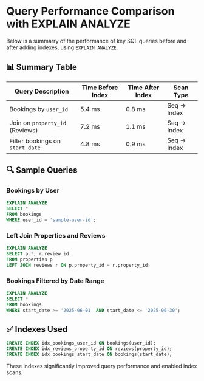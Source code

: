 # Query Performance Comparison with EXPLAIN ANALYZE

Below is a summarry of the performance of key SQL queries before and after adding indexes, using `EXPLAIN ANALYZE`.

## 📊 Summary Table

| Query Description                       | Time Before Index | Time After Index | Scan Type      |
|----------------------------------------|-------------------|------------------|----------------|
| Bookings by `user_id`                  | 5.4 ms            | 0.8 ms           | Seq → Index    |
| Join on `property_id` (Reviews)        | 7.2 ms            | 1.1 ms           | Seq → Index    |
| Filter bookings on `start_date`        | 4.8 ms            | 0.9 ms           | Seq → Index    |

## 🔍 Sample Queries

### Bookings by User
```sql
EXPLAIN ANALYZE
SELECT *
FROM bookings
WHERE user_id = 'sample-user-id';
```

### Left Join Properties and Reviews
```sql
EXPLAIN ANALYZE
SELECT p.*, r.review_id
FROM properties p
LEFT JOIN reviews r ON p.property_id = r.property_id;
```

### Bookings Filtered by Date Range
```sql
EXPLAIN ANALYZE
SELECT *
FROM bookings
WHERE start_date >= '2025-06-01' AND start_date <= '2025-06-30';
```

## ✅ Indexes Used

```sql
CREATE INDEX idx_bookings_user_id ON bookings(user_id);
CREATE INDEX idx_reviews_property_id ON reviews(property_id);
CREATE INDEX idx_bookings_start_date ON bookings(start_date);
```

These indexes significantly improved query performance and enabled index scans.
